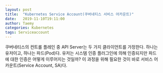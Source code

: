 ```yaml
---
layout: post
title:  "Kubernetes Service Account(쿠버네티스 서비스 어카운트)"
date:   2019-11-10T19:11:00
author: Taemy
categories: Kubernetes
tags: Serviceaccount
---
```


쿠버네티스의 컨트롤 플레인 중 API Server는 두 가지 클라이언트를 가정한다. 하나는 유저이고, 하나는 파드(Pod)다. 유저는 시스템 인증 플러그인에 의해 인증되지만 파드에 대한 인증은 어떻게 이루어지는 것일까? 이 과정을 위해 필요한 것이 바로 서비스 어카운트(Service Account, SA)다.

